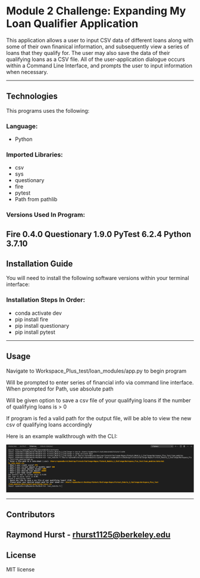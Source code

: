 # Module 2 Challenge: Expanding My Loan Qualifier Application

This application allows a user to input CSV data of different loans along with some of their own finanical information, and subsequently view a series of loans that they qualify for. The user may also save the data of their qualifying loans as a CSV file. All of the user-application dialogue occurs within a Command Line Interface, and prompts the user to input information when necessary. 

---

## Technologies

This programs uses the following:

### Language: 
* Python

### Imported Libraries:
* csv
* sys
* questionary
* fire 
* pytest
* Path from pathlib

### Versions Used In Program:
Fire 0.4.0
Questionary 1.9.0
PyTest 6.2.4
Python 3.7.10
---

## Installation Guide

You will need to install the following software versions within your terminal interface: 

### Installation Steps In Order: 

* conda activate dev
* pip install fire
* pip install questionary
* pip install pytest

---

## Usage

Navigate to Workspace_Plus_test/loan_modules/app.py  to begin program

Will be prompted to enter series of financial info via command line interface. When prompted for Path, use absolute path

Will be given option to save a csv file of your qualifying loans if the number of qualifying loans is > 0

If program is fed a valid path for the output file, will be able to view the new csv of qualifying loans accordingly

Here is an example walkthrough with the CLI:

![alt text](https://github.com/rhurst11/Fintech_Module_2_Challenge/blob/main/screenshots/Screen%20Shot%202021-07-11%20at%201.16.27%20PM.png)


---

## Contributors

Raymond Hurst - rhurst1125@berkeley.edu
---

## License

MIT license
